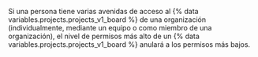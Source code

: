 Si una persona tiene varias avenidas de acceso al {% data variables.projects.projects_v1_board %} de una organización (individualmente, mediante un equipo o como miembro de una organización), el nivel de permisos más alto de un {% data variables.projects.projects_v1_board %} anulará a los permisos más bajos.
